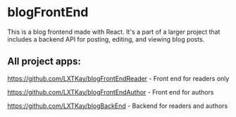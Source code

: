 # blogFrontEnd

This is a blog frontend made with React. It's a part of a larger project that includes a backend API for posting, editing, and viewing blog posts.

## All project apps:

https://github.com/LXTKay/blogFrontEndReader - Front end for readers only

https://github.com/LXTKay/blogFrontEndAuthor - Front end for authors

https://github.com/LXTKay/blogBackEnd - Backend for readers and authors